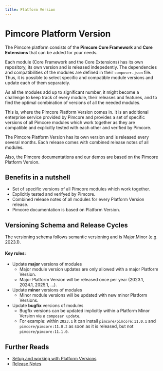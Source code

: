 ```yaml
---
title: Platform Version
---
```

# Pimcore Platform Version

The Pimcore platform consists of the **Pimcore Core Framework** and **Core Extensions** that can be added for your needs. 

Each module (Core Framework and the Core Extensions) has its own repository, its own version and is released indepedently.
The dependencies and compatibilities of the modules are defined in their `composer.json` file. Thus, it is possible to 
select specific and compatible module versions and update each of them separately. 

As all the modules add up to significant number, it might become a challenge to keep track of every module, their releases
and features, and to find the optimal combination of versions of all the needed modules. 

This is, where the Pimcore Platform Version comes in. It is an additional enterprise service provided by Pimcore and 
provides a set of specific versions of all Pimcore modules which work together as they are compatible and explicitly 
tested with each other and verified by Pimcore. 

The Pimcore Platform Version has its own version and is released every several months. Each release comes with combined 
release notes of all modules. 

Also, the Pimcore documentations and our demos are based on the Pimcore Platform Version. 

## Benefits in a nutshell
- Set of specific versions of all Pimcore modules which work together. 
- Explicitly tested and verifyed by Pimcore.
- Combined release notes of all modules for every Platform Version release.  
- Pimcore documentation is based on Platform Version. 


## Versioning Schema and Release Cycles
The versioning schema follows semantic versioning and is Major.Minor (e.g. 2023.1). 

#### Key rules:
- Update **major** versions of modules
  - Major module version updates are only allowed with a major Platform Version.
  - Major Platform Version will be released once per year (2023.1, 2024.1, 2025.1, ...). 
- Update **minor** versions of modules
  - Minor module versions will be updated with new minor Platform Versions.
- Update **bugfix** versions of modules
  - Bugfix versions can be updated implicitly within a Platform Minor Version via a `composer update`.
  - For example: within `2023.1` it can install `pimcore/pimcore:11.0.1` and `pimcore/pimcore:11.0.2` as soon as it is 
    released, but not `pimcore/pimcore:11.1.0`. 


## Further Reads

- [Setup and working with Platform Versions](./doc/01_Setup.md)
- [Release Notes](./doc/02_Release_Notes/README.md)